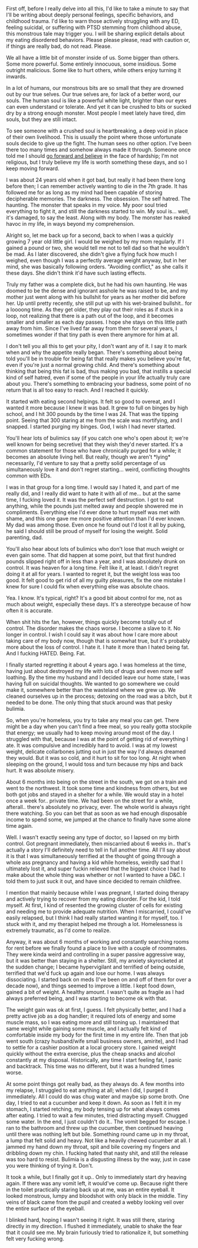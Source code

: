 First off, before I really delve into all this, I'd like to take a minute to say that I'll be writing about deeply personal feelings, specific behaviors, and childhood trauma. I'd like to warn those actively struggling with any ED, feeling suicidal, or suffering with PTSD stemming from childhood abuse, this monstrous tale may trigger you. I will be sharing explicit details about my eating disordered behaviors. Please please please, read with caution or, if things are really bad, do not read. Please.


We all have a little bit of monster inside of us. Some bigger than others. Some more powerful. Some entirely innocuous, some insidious. Some outright malicious. Some like to hurt others, while others enjoy turning it inwards.  


In a lot of humans, our monstrous bits are so small that they are drowned out by our true selves. Our true selves are, for lack of a better word, our souls. The human soul is like a powerful white light, brighter than our eyes can even understand or tolerate. And yet it can be crushed to bits or sucked dry by a strong enough monster. Most people I meet lately have tired, dim souls, but they are still intact.  


To see someone with a crushed soul is heartbreaking, a deep void in place of their own livelihood. This is usually the point where those unfortunate souls decide to give up the fight. The human sees no other option. I've been there too many times and somehow always made it through. Someone once told me I should [go forward and believe](https://www.reddit.com/r/nosleep/comments/by48zv/hitchhiking_is_terribly_dangerous_you_never_know/?utm_medium=android_app&utm_source=share) in the face of hardship; I'm not religious, but I truly believe my life is worth something these days, and so I keep moving forward.  


I was about 24 years old when it got bad, but really it had been there long before then; I can remember actively wanting to die in the 7th grade. It has followed me for as long as my mind had been capable of storing decipherable memories. The darkness. The obsession. The self hatred. The haunting. The monster that speaks in my voice. My poor soul tried everything to fight it, and still the darkness started to win. My soul is... well, it's damaged, to say the least. Along with my body. The monster has reaked havoc in my life, in ways beyond my comprehension.  


Alright so, let me back up for a second, back to when I was a quickly growing 7 year old little girl. I would be weighed by my mom regularly. If I gained a pound or two, she would tell me not to tell dad so that he wouldn't be mad. As I later discovered, she didn't give a flying fuck how much I weighed, even though I was a perfectly average weight anyway, but in her mind, she was basically following orders. "Avoiding conflict," as she calls it these days. She didn't think it'd have such lasting effects.  


Truly my father was a complete dick, but he had his own haunting. He was doomed to be the dense and ignorant asshole he was raised to be, and my mother just went along with his bullshit for years as her mother did before her. Up until pretty recently, she still put up with his wet-brained bullshit.. for a loooong time. As they get older, they play out their roles as if stuck in a loop, not realizing that there is a path out of the loop, and it becomes smaller and smaller as each day passes. I hope she stays on this little path away from him. Since I've lived far away from them for several years, I sometimes wonder if that tiny path is even there anymore for him at all.  


I don't tell you all this to get your pity, I don't want any of it. I say it to mark when and why the appetite really began. There's something about being told you'll be in trouble for being fat that really makes you believe you're fat, even if you're just a normal growing child. And there's something about thinking that being this fat is bad, thus making you bad, that instills a special kind of self hatred, even if some of the people in your life actually truly care about you. There's something to embracing your badness, some point of no return that is all too easy to reach. And I reached it quickly.  


It started with eating second helpings. It felt so good to overeat, and I wanted it more because I knew it was bad. It grew to full on binges by high school, and I hit 300 pounds by the time I was 24. That was the tipping point. Seeing that 300 staring at me from the scale was mortifying, and I snapped. I started purging my binges. God, I wish I had never started.  


You'll hear lots of bulimics say (if you catch one who's open about it; we're well known for being secretive) that they wish they'd never started. It's a common statement for those who have chronically purged for a while; it becomes an absolute living hell. But really, though we aren't \*lying\* necessarily, I'd venture to say that a pretty solid percentage of us simultaneously love it and don't regret starting... weird, conflicting thoughts common with EDs.

I was in that group for a long time. I would say I hated it, and part of me really did, and I really did want to hate it with all of me... but at the same time, I fucking loved it. It was the perfect self destruction. I got to eat anything, while the pounds just melted away and people showered me in compliments. Everything else I'd ever done to hurt myself was met with shame, and this one gave me more positive attention than I'd ever known. My dad was among those. Even once he found out I'd lost it all by puking, he said I should still be proud of myself for losing the weight. Solid parenting, dad.  


You'll also hear about lots of bulimics who don't lose that much weight or even gain some. That did happen at some point, but that first hundred pounds slipped right off in less than a year, and I was absolutely drunk on control. It was heaven for a long time. Felt like it, at least. I didn't regret doing it at all for years. I wanted to regret it, but the weight loss was too good. It felt good to get rid of all my guilty pleasures, fix the one mistake I knew for sure I could fix when everything else was absolute chaos.  


Yea. I know. It's typical, right? It's a good bit about control for me, not as much about weight, especially these days. It's a stereotype because of how often it is accurate.  


When shit hits the fan, however, things quickly become totally out of control. The disorder makes the chaos worse. I become a slave to it. No longer in control. I wish I could say it was about how I care more about taking care of my body now, though that is somewhat true, but it's probably more about the loss of control. I hate it. I hate it more than I hated being fat. And I fucking HATED. Being. Fat.  


I finally started regretting it about 4 years ago. I was homeless at the time, having just about destroyed my life with lots of drugs and even more self loathing. By the time my husband and I decided leave our home state, I was having full on suicidal thoughts. We wanted to go somewhere we could make it, somewhere better than the wasteland where we grew up. We cleaned ourselves up in the process; detoxing on the road was a bitch, but it needed to be done. The only thing that stuck around was that pesky bulimia.  


So, when you're homeless, you try to take any meal you can get. There might be a day when you can't find a free meal, so you really gotta stockpile that energy; we usually had to keep moving around most of the day. I struggled with that, because I was at the point of getting rid of everything I ate. It was compulsive and incredibly hard to avoid. I was at my lowest weight, delicate collarbones jutting out in just the way I'd always dreamed they would. But it was so cold, and it hurt to sit for too long. At night when sleeping on the ground, I would toss and turn because my hips and back hurt. It was absolute misery.  


About 6 months into being on the street in the south, we got on a train and went to the northwest. It took some time and kindness from others, but we both got jobs and stayed in a shelter for a while. We would stay in a hotel once a week for.. private time. We had been on the street for a while, afterall.. there's absolutely no privacy, ever. The whole world is always right there watching. So you can bet that as soon as we had enough disposable income to spend some, we jumped at the chance to finally have some alone time again.


Well. I wasn't exactly seeing any type of doctor, so I lapsed on my birth control. Got pregnant immediately, then miscarried about 6 weeks in.. that's actually a story I'll definitely need to tell in full another time. All I'll say about it is that I was simultaneously terrified at the thought of going through a whole ass pregnancy and having a kid while homeless, weirdly sad that I ultimately lost it, and super fuckin relieved that the biggest choice I had to make about the whole thing was whether or not I wanted to have a D&C. I told them to just suck it out, and have since decided to remain childfree.  


I mention that mainly because while I was pregnant, I started doing therapy and actively trying to recover from my eating disorder. For the kid, I told myself. At first, I kind of resented the growing cluster of cells for existing and needing me to provide adequate nutrition. When I miscarried, I could've easily relapsed, but I think I had really started wanting it for myself, too. I stuck with it, and my therapist helped me through a lot. Homelessness is extremely traumatic, as I'd come to realize.  


Anyway, it was about 6 months of working and constantly searching rooms for rent before we finally found a place to live with a couple of roommates. They were kinda weird and controlling in a super passive aggressive way, but it was better than staying in a shelter. Still, my anxiety skyrocketed at the sudden change; I became hypervigilant and terrified of being outside, terrified that we'd fuck up again and lose our home. I was always dissociating. I started back on meds (I've been on and off of them for over a decade now), and things seemed to improve a little. I kept food down, gained a bit of weight. A healthy amount. I wasn't quite as fragile as I had always preferred being, and I was starting to become ok with that.


The weight gain was ok at first, I guess. I felt physically better, and I had a pretty active job as a dog handler; it required lots of energy and some muscle mass, so I was eating more and still toning up. I maintained that same weight while gaining some muscle, and I actually felt kind of comfortable inside my body for the first time in my entire life. Then that job went south (crazy husband/wife small business owners, amirite), and I had to settle for a cashier position at a local grocery store. I gained weight quickly without the extra exercise, plus the cheap snacks and alcohol constantly at my disposal. Historically, any time I start feeling fat, I panic and backtrack. This time was no different, but it was a hundred times worse.  


At some point things got really bad, as they always do. A few months into my relapse, I struggled to eat anything at all; when I did, I purged it immediately. All I could do was chug water and maybe sip some broth. One day, I tried to eat a cucumber and keep it down. As soon as I felt it in my stomach, I started retching, my body tensing up for what always comes after eating. I tried to wait a few minutes, tried distracting myself. Chugged some water. In the end, I just couldn't do it.. The vomit begged for escape. I ran to the bathroom and threw up the cucumber, then continued heaving until there was nothing left but bile. Something round came up in my throat, a lump that felt solid and heavy. Not like a heavily chewed cucumber at all. I jammed my hand down my throat, spit and bile covering my fingers and dribbling down my chin. I fucking hated that nasty shit, and still the release was too hard to resist. Bulimia is a disgusting illness by the way, just in case you were thinking of trying it. Don't.


It took a while, but I finally got it up.. Only to immediately start dry heaving again. If there was any vomit left, it would've come up. Because right there in the toilet practically staring back up at me, was an entire eyeball. It looked monstrous, lumpy and bloodshot with only black in the middle. Tiny veins of black came from the pupil and created a webby looking veil over the entire surface of the eyeball.


I blinked hard, hoping I wasn't seeing it right. It was still there, staring directly in my direction. I flushed it immediately, unable to shake the fear that it could see me. My brain furiously tried to rationalize it, but something felt very fucking wrong.